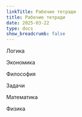 ```yaml
---
linkTitle: Рабочие тетради
title: Рабочие тетради
date: 2025-03-22
type: docs
show_breadcrumb: false
---
```


Логика

Экономика

Философия

Задачи

Математика

Физика